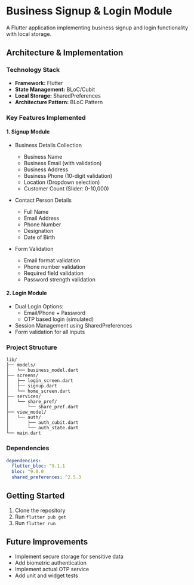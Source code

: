 # Business Signup & Login Module

A Flutter application implementing business signup and login functionality with local storage.

## Architecture & Implementation

### Technology Stack
- **Framework:** Flutter
- **State Management:** BLoC/Cubit
- **Local Storage:** SharedPreferences
- **Architecture Pattern:** BLoC Pattern

### Key Features Implemented

#### 1. Signup Module
- Business Details Collection
  - Business Name
  - Business Email (with validation)
  - Business Address
  - Business Phone (10-digit validation)
  - Location (Dropdown selection)
  - Customer Count (Slider: 0-10,000)

- Contact Person Details
  - Full Name
  - Email Address
  - Phone Number
  - Designation
  - Date of Birth

- Form Validation
  - Email format validation
  - Phone number validation
  - Required field validation
  - Password strength validation

#### 2. Login Module
- Dual Login Options:
  - Email/Phone + Password
  - OTP based login (simulated)
- Session Management using SharedPreferences
- Form validation for all inputs

### Project Structure
```
lib/
├── models/
│   └── business_model.dart
├── screens/
│   ├── login_screen.dart
│   ├── signup.dart
│   └── home_screen.dart
├── services/
│   └── share_pref/
│       └── share_pref.dart
├── view_model/
│   └── auth/
│       ├── auth_cubit.dart
│       └── auth_state.dart
└── main.dart
```

### Dependencies
```yaml
dependencies:
  flutter_bloc: ^9.1.1
  bloc: ^9.0.0
  shared_preferences: ^2.5.3
```

## Getting Started

1. Clone the repository
2. Run `flutter pub get`
3. Run `flutter run`

## Future Improvements
- Implement secure storage for sensitive data
- Add biometric authentication
- Implement actual OTP service
- Add unit and widget tests